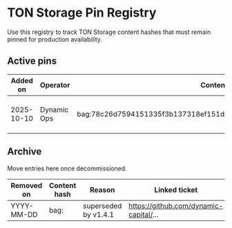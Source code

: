 # TON Storage Pin Registry

Use this registry to track TON Storage content hashes that must remain pinned
for production availability.

## Active pins

| Added on   | Operator    | Content hash                                                         | Artifact description                           | Notes                                                                                         |
| ---------- | ----------- | -------------------------------------------------------------------- | ---------------------------------------------- | --------------------------------------------------------------------------------------------- |
| 2025-10-10 | Dynamic Ops | bag:78c26d7594151335f3b137318ef151dab6b98106e784206841d307a4b8296695 | TON Site public asset bundle (apps/web/public) | Hash tracked via `scripts/verify/ton_storage.mjs`; update after publishing new gateway bundle |

## Archive

Move entries here once decommissioned.

| Removed on | Content hash | Reason               | Linked ticket                          |
| ---------- | ------------ | -------------------- | -------------------------------------- |
| YYYY-MM-DD | bag:<hash>   | superseded by v1.4.1 | https://github.com/dynamic-capital/... |

